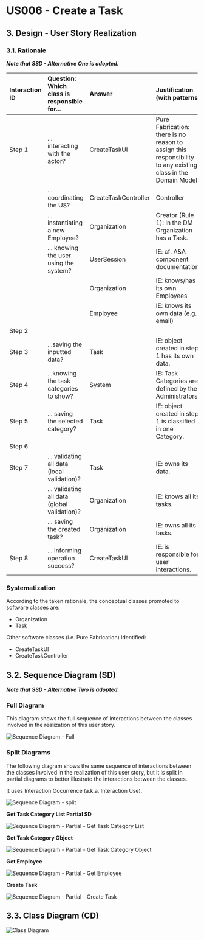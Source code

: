 # US006 - Create a Task 

## 3. Design - User Story Realization 

### 3.1. Rationale

_**Note that SSD - Alternative One is adopted.**_

| Interaction ID | Question: Which class is responsible for...   | Answer               | Justification (with patterns)                                                                                 |
|:-------------  |:----------------------------------------------|:---------------------|:--------------------------------------------------------------------------------------------------------------|
| Step 1  		 | 	... interacting with the actor?              | CreateTaskUI         | Pure Fabrication: there is no reason to assign this responsibility to any existing class in the Domain Model. |
| 			  		 | 	... coordinating the US?                     | CreateTaskController | Controller                                                                                                    |
| 			  		 | 	... instantiating a new Employee?            | Organization         | Creator (Rule 1): in the DM Organization has a Task.                                                          |
| 			  		 | ... knowing the user using the system?        | UserSession          | IE: cf. A&A component documentation.                                                                          |
| 			  		 | 							                                       | Organization         | IE: knows/has its own Employees                                                                               |
| 			  		 | 							                                       | Employee             | IE: knows its own data (e.g. email)                                                                           |
| Step 2  		 | 							                                       |                      |                                                                                                               |
| Step 3  		 | 	...saving the inputted data?                 | Task                 | IE: object created in step 1 has its own data.                                                                |
| Step 4  		 | 	...knowing the task categories to show?      | System               | IE: Task Categories are defined by the Administrators.                                                        |
| Step 5  		 | 	... saving the selected category?            | Task                 | IE: object created in step 1 is classified in one Category.                                                   |
| Step 6  		 | 							                                       |                      |                                                                                                               |              
| Step 7  		 | 	... validating all data (local validation)?  | Task                 | IE: owns its data.                                                                                            | 
| 			  		 | 	... validating all data (global validation)? | Organization         | IE: knows all its tasks.                                                                                      | 
| 			  		 | 	... saving the created task?                 | Organization         | IE: owns all its tasks.                                                                                       | 
| Step 8  		 | 	... informing operation success?             | CreateTaskUI         | IE: is responsible for user interactions.                                                                     | 

### Systematization ##

According to the taken rationale, the conceptual classes promoted to software classes are: 

* Organization
* Task

Other software classes (i.e. Pure Fabrication) identified: 

* CreateTaskUI  
* CreateTaskController


## 3.2. Sequence Diagram (SD)

_**Note that SSD - Alternative Two is adopted.**_

### Full Diagram

This diagram shows the full sequence of interactions between the classes involved in the realization of this user story.

![Sequence Diagram - Full](svg/us03-sequence-diagram-full.svg)

### Split Diagrams

The following diagram shows the same sequence of interactions between the classes involved in the realization of this user story, but it is split in partial diagrams to better illustrate the interactions between the classes.

It uses Interaction Occurrence (a.k.a. Interaction Use).

![Sequence Diagram - split](svg/us006-sequence-diagram-split.svg)

**Get Task Category List Partial SD**

![Sequence Diagram - Partial - Get Task Category List](svg/us006-sequence-diagram-partial-get-task-category-list.svg)

**Get Task Category Object**

![Sequence Diagram - Partial - Get Task Category Object](svg/us006-sequence-diagram-partial-get-task-category.svg)

**Get Employee**

![Sequence Diagram - Partial - Get Employee](svg/us006-sequence-diagram-partial-get-employee.svg)

**Create Task**

![Sequence Diagram - Partial - Create Task](svg/us006-sequence-diagram-partial-create-task.svg)

## 3.3. Class Diagram (CD)

![Class Diagram](svg/us006-class-diagram.svg)